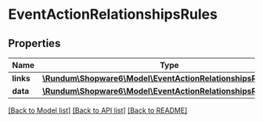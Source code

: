 # EventActionRelationshipsRules

## Properties
Name | Type | Description | Notes
------------ | ------------- | ------------- | -------------
**links** | [**\Rundum\Shopware6\Model\EventActionRelationshipsRulesLinks**](EventActionRelationshipsRulesLinks.md) |  | [optional] 
**data** | [**\Rundum\Shopware6\Model\EventActionRelationshipsRulesData[]**](EventActionRelationshipsRulesData.md) |  | [optional] 

[[Back to Model list]](../../README.md#documentation-for-models) [[Back to API list]](../../README.md#documentation-for-api-endpoints) [[Back to README]](../../README.md)

